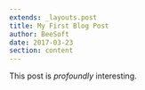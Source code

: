 ```yaml
---
extends: _layouts.post
title: My First Blog Post
author: BeeSoft
date: 2017-03-23
section: content
---
```


This post is *profoundly* interesting.